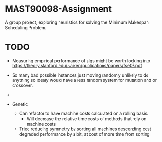 # MAST90098-Assignment
A group project, exploring heuristics for solving the Minimum Makespan 
Scheduling Problem.

# TODO
* Measuring empirical performance of algs might be worth looking into
https://theory.stanford.edu/~aiken/publications/papers/fse07.pdf
* So many bad possible instances just moving randomly unlikely to do anything
so idealy would have a less random system for mutation and or crossover.
* 

* Genetic
    * Can refactor to have machine costs calculated on a rolling basis.
        * Will decrease the relative time costs of methods that rely on 
        machine costs
    * Tried reducing symmetry by sorting all machines descending cost
        degraded performance by a bit, at cost of more time from sorting
